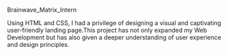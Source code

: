 Brainwave_Matrix_Intern

Using HTML and CSS, I had a privilege of designing a visual and captivating user-friendly landing page.This project has not only expanded my Web Development but has also given a deeper understanding of user experience and design principles.
